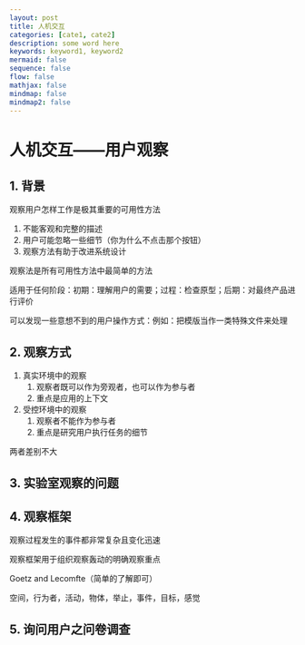 ```yaml
---
layout: post
title: 人机交互
categories: [cate1, cate2]
description: some word here
keywords: keyword1, keyword2
mermaid: false
sequence: false
flow: false
mathjax: false
mindmap: false
mindmap2: false
---
```


# 人机交互——用户观察

## 1. 背景

观察用户怎样工作是极其重要的可用性方法

1. 不能客观和完整的描述
2. 用户可能忽略一些细节（你为什么不点击那个按钮）
3. 观察方法有助于改进系统设计

观察法是所有可用性方法中最简单的方法

适用于任何阶段：初期：理解用户的需要；过程：检查原型；后期：对最终产品进行评价

可以发现一些意想不到的用户操作方式：例如：把模版当作一类特殊文件来处理

## 2. 观察方式

1. 真实环境中的观察
   1. 观察者既可以作为旁观者，也可以作为参与者
   2. 重点是应用的上下文
2. 受控环境中的观察
   1. 观察者不能作为参与者
   2. 重点是研究用户执行任务的细节

两者差别不大

## 3. 实验室观察的问题

## 4. 观察框架

观察过程发生的事件都非常复杂且变化迅速

观察框架用于组织观察轰动的明确观察重点

Goetz and Lecomfte（简单的了解即可）

空间，行为者，活动，物体，举止，事件，目标，感觉

## 5. 询问用户之问卷调查



